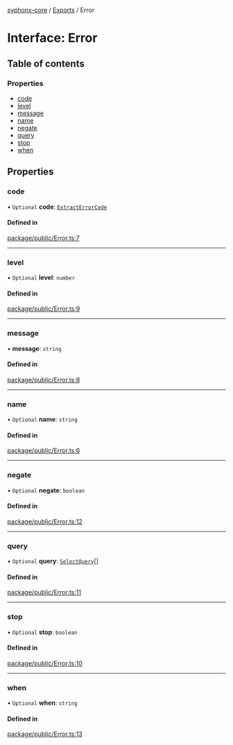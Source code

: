 [syphonx-core](../README.md) / [Exports](../modules.md) / Error

# Interface: Error

## Table of contents

### Properties

- [code](Error.md#code)
- [level](Error.md#level)
- [message](Error.md#message)
- [name](Error.md#name)
- [negate](Error.md#negate)
- [query](Error.md#query)
- [stop](Error.md#stop)
- [when](Error.md#when)

## Properties

### code

• `Optional` **code**: [`ExtractErrorCode`](../modules.md#extracterrorcode)

#### Defined in

[package/public/Error.ts:7](https://github.com/dtempx/syphonx-core/blob/6c56ba7/package/public/Error.ts#L7)

___

### level

• `Optional` **level**: `number`

#### Defined in

[package/public/Error.ts:9](https://github.com/dtempx/syphonx-core/blob/6c56ba7/package/public/Error.ts#L9)

___

### message

• **message**: `string`

#### Defined in

[package/public/Error.ts:8](https://github.com/dtempx/syphonx-core/blob/6c56ba7/package/public/Error.ts#L8)

___

### name

• `Optional` **name**: `string`

#### Defined in

[package/public/Error.ts:6](https://github.com/dtempx/syphonx-core/blob/6c56ba7/package/public/Error.ts#L6)

___

### negate

• `Optional` **negate**: `boolean`

#### Defined in

[package/public/Error.ts:12](https://github.com/dtempx/syphonx-core/blob/6c56ba7/package/public/Error.ts#L12)

___

### query

• `Optional` **query**: [`SelectQuery`](../modules.md#selectquery)[]

#### Defined in

[package/public/Error.ts:11](https://github.com/dtempx/syphonx-core/blob/6c56ba7/package/public/Error.ts#L11)

___

### stop

• `Optional` **stop**: `boolean`

#### Defined in

[package/public/Error.ts:10](https://github.com/dtempx/syphonx-core/blob/6c56ba7/package/public/Error.ts#L10)

___

### when

• `Optional` **when**: `string`

#### Defined in

[package/public/Error.ts:13](https://github.com/dtempx/syphonx-core/blob/6c56ba7/package/public/Error.ts#L13)

